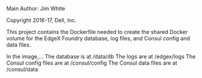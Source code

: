 #
Main Author:  Jim White

Copyright 2016-17, Dell, Inc.

This project contains the Dockerfile needed to create the shared Docker volume for the EdgeX Foundry database, log files, and Consul config and data files.

In the image,...
The database is at /data/db
The logs are at /edgex/logs
The Consul config files are at /consul/config
The Consul data files are at /consul/data
